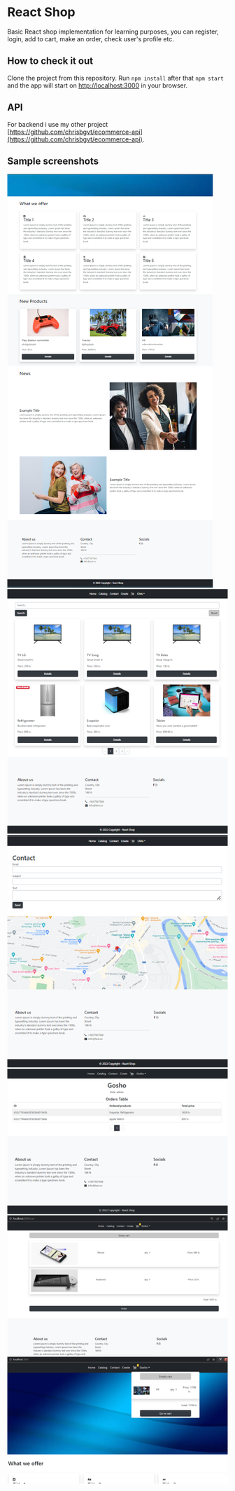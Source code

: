 # React Shop

Basic React shop implementation for learning purposes, you can register, login, add to cart, make an order, check user's profile etc.

## How to check it out

Clone the project from this repository. Run `npm install` after that `npm start` and the app will start on [http://localhost:3000](http://localhost:3000) in your browser. 

## API

For backend i use my other project [https://github.com/chrisbgvt/ecommerce-api](https://github.com/chrisbgvt/ecommerce-api).

## Sample screenshots

![Home page](./public/imgs/home-page.png)
![Catalog page](./public/imgs/catalog-page.png)
![Contact page](./public/imgs/contact.png)
![Profile page](./public/imgs/profile-page.png)
![Cart page](./public/imgs/cart-page.png)
![Minicart](./public/imgs/minicart.png)